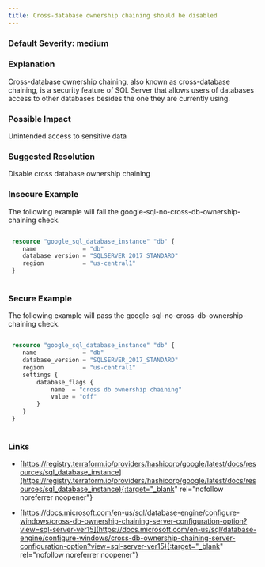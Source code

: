 ```yaml
---
title: Cross-database ownership chaining should be disabled
---
```


### Default Severity: <span class="severity medium">medium</span>

### Explanation

Cross-database ownership chaining, also known as cross-database chaining, is a security feature of SQL Server that allows users of databases access to other databases besides the one they are currently using.

### Possible Impact
Unintended access to sensitive data

### Suggested Resolution
Disable cross database ownership chaining


### Insecure Example

The following example will fail the google-sql-no-cross-db-ownership-chaining check.
```terraform

 resource "google_sql_database_instance" "db" {
 	name             = "db"
 	database_version = "SQLSERVER_2017_STANDARD"
 	region           = "us-central1"
 }
 			
```



### Secure Example

The following example will pass the google-sql-no-cross-db-ownership-chaining check.
```terraform

 resource "google_sql_database_instance" "db" {
 	name             = "db"
 	database_version = "SQLSERVER_2017_STANDARD"
 	region           = "us-central1"
 	settings {
 	    database_flags {
 		    name  = "cross db ownership chaining"
 		    value = "off"
 		}
 	}
 }
 			
```



### Links


- [https://registry.terraform.io/providers/hashicorp/google/latest/docs/resources/sql_database_instance](https://registry.terraform.io/providers/hashicorp/google/latest/docs/resources/sql_database_instance){:target="_blank" rel="nofollow noreferrer noopener"}

- [https://docs.microsoft.com/en-us/sql/database-engine/configure-windows/cross-db-ownership-chaining-server-configuration-option?view=sql-server-ver15](https://docs.microsoft.com/en-us/sql/database-engine/configure-windows/cross-db-ownership-chaining-server-configuration-option?view=sql-server-ver15){:target="_blank" rel="nofollow noreferrer noopener"}



